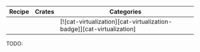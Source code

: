 | Recipe | Crates | Categories |
|--------|--------|------------|
|  |  | [![cat-virtualization][cat-virtualization-badge]][cat-virtualization] |
<div class="hidden">
TODO:
</div>
